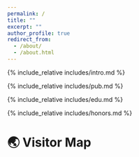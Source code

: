 ```yaml
---
permalink: /
title: ""
excerpt: ""
author_profile: true
redirect_from: 
  - /about/
  - /about.html
---
```

<span class='anchor' id='about-me'></span>
{% include_relative includes/intro.md %}

{% include_relative includes/pub.md %}

{% include_relative includes/edu.md %}

{% include_relative includes/honors.md %}

# 🌏 Visitor Map

<script type='text/javascript' id='clustrmaps' src='//cdn.clustrmaps.com/map_v2.js?cl=85a8c6&w=500&t=tt&d=s1SFcatLqBIUkmQUYRbdFmBnNy_eG5q0xXahj0JYcHE&co=ffffff&cmo=a1b2c1&cmn=8299ad&ct=000000'></script>
